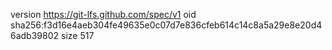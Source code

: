 version https://git-lfs.github.com/spec/v1
oid sha256:f3d16e4aeb304fe49635e0c07d7e836cfeb614c14c8a5a29e8e20d46adb39802
size 517
